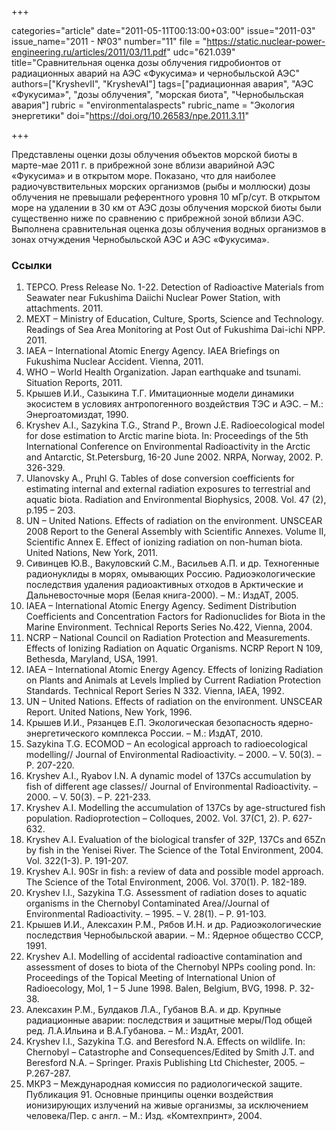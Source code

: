 +++

categories="article"
date="2011-05-11T00:13:00+03:00"
issue="2011-03"
issue_name="2011 - №03"
number="11"
file = "https://static.nuclear-power-engineering.ru/articles/2011/03/11.pdf"
udc="621.039"
title="Сравнительная оценка дозы облучения гидробионтов от радиационных аварий на АЭС «Фукусима» и чернобыльской АЭС"
authors=["KryshevII", "KryshevAI"]
tags=["радиационная авария", "АЭС «Фукусима»", "дозы облучения", "морская биота", "Чернобыльская авария"]
rubric = "environmentalaspects"
rubric_name = "Экология энергетики"
doi="https://doi.org/10.26583/npe.2011.3.11"

+++

Представлены оценки дозы облучения объектов морской биоты в марте-мае 2011 г. в прибрежной зоне вблизи аварийной АЭС «Фукусима» и в открытом море. Показано, что для наиболее радиочувствительных морских организмов (рыбы и моллюски) дозы облучения не превышали референтного уровня 10 мГр/сут. В открытом море на удалении в 30 км от АЭС дозы облучения морской биоты были существенно ниже по сравнению с прибрежной зоной вблизи АЭС. Выполнена сравнительная оценка дозы облучения водных организмов в зонах отчуждения Чернобыльской АЭС и АЭС «Фукусима».

### Ссылки

1. TEPCO. Press Release No. 1-22. Detection of Radioactive Materials from Seawater near Fukushima Daiichi Nuclear Power Station, with attachments. 2011.
2. MEXT – Ministry of Education, Culture, Sports, Science and Technology. Readings of Sea Area Monitoring at Post Out of Fukushima Dai-ichi NPP. 2011.
3. IAEA – International Atomic Energy Agency. IAEA Briefings on Fukushima Nuclear Accident. Vienna, 2011.
4. WHO – World Health Organization. Japan earthquake and tsunami. Situation Reports, 2011.
5. Крышев И.И., Сазыкина Т.Г. Имитационные модели динамики экосистем в условиях антропогенного воздействия ТЭС и АЭС. – М.: Энергоатомиздат, 1990.
6. Kryshev A.I., Sazykina T.G., Strand P., Brown J.E. Radioecological model for dose estimation to Arctic marine biota. In: Proceedings of the 5th International Conference on Environmental Radioactivity in the Arctic and Antarctic, St.Petersburg, 16-20 June 2002. NRPA, Norway, 2002. P. 326-329.
7. Ulanovsky A., Prцhl G. Tables of dose conversion coefficients for estimating internal and external radiation exposures to terrestrial and aquatic biota. Radiation and Environmental Biophysics, 2008. Vol. 47 (2), p.195 – 203.
8. UN – United Nations. Effects of radiation on the environment. UNSCEAR 2008 Report to the General Assembly with Scientific Annexes. Volume II, Scientific Annex E. Effect of ionizing radiation on non-human biota. United Nations, New York, 2011.
9. Сивинцев Ю.В., Вакуловский С.М., Васильев А.П. и др. Техногенные радионуклиды в морях, омывающих Россию. Радиоэкологические последствия удаления радиоактивных отходов в Арктические и Дальневосточные моря (Белая книга-2000). – М.: ИздАТ, 2005.
10. IAEA – International Atomic Energy Agency. Sediment Distribution Coefficients and Concentration Factors for Radionuclides for Biota in the Marine Environment. Technical Reports Series No.422, Vienna, 2004.
11. NCRP – National Council on Radiation Protection and Measurements. Effects of Ionizing Radiation on Aquatic Organisms. NCRP Report N 109, Bethesda, Maryland, USA, 1991.
12. IAEA – International Atomic Energy Agency. Effects of Ionizing Radiation on Plants and Animals at Levels Implied by Current Radiation Protection Standards. Technical Report Series N 332. Vienna, IAEA, 1992.
13. UN – United Nations. Effects of radiation on the environment. UNSCEAR Report. United Nations, New York, 1996.
14. Крышев И.И., Рязанцев Е.П. Экологическая безопасность ядерно-энергетического комплекса России. – М.: ИздАТ, 2010.
15. Sazykina T.G. ECOMOD – An ecological approach to radioecological modelling// Journal of Environmental Radioactivity. – 2000. – V. 50(3). – P. 207-220.
16. Kryshev A.I., Ryabov I.N. A dynamic model of 137Cs accumulation by fish of different age classes// Journal of Environmental Radioactivity. – 2000. – V. 50(3). – P. 221-233.
17. Kryshev A.I. Modelling the accumulation of 137Cs by age-structured fish population. Radioprotection – Colloques, 2002. Vol. 37(C1, 2). P. 627-632.
18. Kryshev A.I. Evaluation of the biological transfer of 32P, 137Cs and 65Zn by fish in the Yenisei River. The Science of the Total Environment, 2004. Vol. 322(1-3). P. 191-207.
19. Kryshev A.I. 90Sr in fish: a review of data and possible model approach. The Science of the Total Environment, 2006. Vol. 370(1). P. 182-189.
20. Kryshev I.I., Sazykina T.G. Assessment of radiation doses to aquatic organisms in the Chernobyl Contaminated Area//Journal of Environmental Radioactivity. – 1995. – V. 28(1). – P. 91-103.
21. Крышев И.И., Алексахин Р.М., Рябов И.Н. и др. Радиоэкологические последствия Чернобыльской аварии. – М.: Ядерное общество СССР, 1991.
22. Kryshev A.I. Modelling of accidental radioactive contamination and assessment of doses to biota of the Chernobyl NPPs cooling pond. In: Proceedings of the Topical Meeting of International Union of Radioecology, Mol, 1 – 5 June 1998. Balen, Belgium, BVG, 1998. P. 32-38.
23. Алексахин Р.М., Булдаков Л.А., Губанов В.А. и др. Крупные радиационные аварии: последствия и защитные меры/Под общей ред. Л.А.Ильина и В.А.Губанова. – М.: ИздАт, 2001.
24. Kryshev I.I., Sazykina T.G. and Beresford N.A. Effects on wildlife. In: Chernobyl – Catastrophe and Consequences/Edited by Smith J.T. and Beresford N.A. – Springer. Praxis Publishing Ltd Chichester, 2005. – P.267-287.
25. МКРЗ – Международная комиссия по радиологической защите. Публикация 91. Основные принципы оценки воздействия ионизирующих излучений на живые организмы, за исключением человека/Пер. с англ. – М.: Изд. «Комтехпринт», 2004.